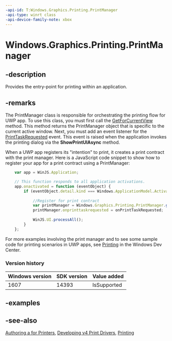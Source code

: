 ```yaml
---
-api-id: T:Windows.Graphics.Printing.PrintManager
-api-type: winrt class
-api-device-family-note: xbox
---
```


<!-- Class syntax.
public class PrintManager : Windows.Graphics.Printing.IPrintManager
-->

# Windows.Graphics.Printing.PrintManager

## -description
Provides the entry-point for printing within an application.

## -remarks
The PrintManager class is responsible for orchestrating the printing flow for UWP app. To use this class, you must first call the [GetForCurrentView](printmanager_getforcurrentview_1363600702.md) method. This method returns the PrintManager object that is specific to the current active window. Next, you must add an event listener for the [PrintTaskRequested](printmanager_printtaskrequested.md) event. This event is raised when the application invokes the printing dialog via the **ShowPrintUIAsync** method.

When a UWP app registers its "intention" to print, it creates a print contract with the print manager. Here is a JavaScript code snippet to show how to register your app for a print contract using a PrintManager:

```javascript
    var app = WinJS.Application;

    // This function responds to all application activations.
    app.onactivated = function (eventObject) {
        if (eventObject.detail.kind === Windows.ApplicationModel.Activation.ActivationKind.launch) {
           
            //Register for print contract
            var printManager = Windows.Graphics.Printing.PrintManager.getForCurrentView();
            printManager.onprinttaskrequested = onPrintTaskRequested;
        
            WinJS.UI.processAll();
        }
    };

```

For more examples involving the print manager and to see some sample code for printing scenarios in UWP apps, see [Printing](https://docs.microsoft.com/previous-versions/windows/apps/hh465225(v=win.10)) in the Windows Dev Center.

### Version history

| Windows version | SDK version | Value added |
| -- | -- | -- |
| 1607 | 14393 | IsSupported |

## -examples

## -see-also
[Authoring a  for Printers](https://docs.microsoft.com/windows-hardware/drivers/devapps/windows-store-device-apps-for-printers), [Developing v4 Print Drivers](https://docs.microsoft.com/windows-hardware/drivers/print/v4-printer-driver), [Printing](https://docs.microsoft.com/previous-versions/windows/apps/hh465225(v=win.10))
